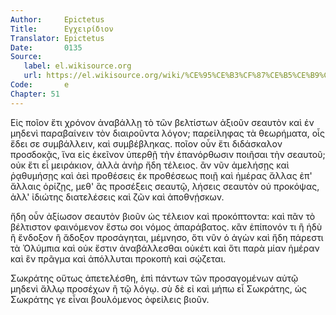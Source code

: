 ```yaml
---
Author:     Epictetus  
Title:      Εγχειρίδιον  
Translator: Epictetus  
Date:       0135  
Source:
   label: el.wikisource.org
   url: https://el.wikisource.org/wiki/%CE%95%CE%B3%CF%87%CE%B5%CE%B9%CF%81%CE%AF%CE%B4%CE%B9%CE%BF%CE%BD 
Code:       e  
Chapter: 51
---
```


Εἰς ποῖον ἔτι χρόνον ἀναβάλλῃ τὸ τῶν βελτίστων ἀξιοῦν σεαυτὸν καὶ ἐν μηδενὶ
παραβαίνειν τὸν διαιροῦντα λόγον; παρείληφας τὰ θεωρήματα, οἷς ἔδει σε
συμβάλλειν, καὶ συμβέβληκας. ποῖον οὖν ἔτι διδάσκαλον προσδοκᾷς, ἵνα εἰς
ἐκεῖνον ὑπερθῇ τὴν ἐπανόρθωσιν ποιῆσαι τὴν σεαυτοῦ; οὐκ ἔτι εἶ μειράκιον, ἀλλὰ
ἀνὴρ ἤδη τέλειος. ἂν νῦν ἀμελήσῃς καὶ ῥᾳθυμήσῃς καὶ ἀεὶ προθέσεις ἐκ προθέσεως
ποιῇ καὶ ἡμέρας ἄλλας ἐπ' ἄλλαις ὁρίζῃς, μεθ' ἃς προσέξεις σεαυτῷ, λήσεις
σεαυτὸν οὐ προκόψας, ἀλλ' ἰδιώτης διατελέσεις καὶ ζῶν καὶ ἀποθνῄσκων.

ἤδη οὖν ἀξίωσον σεαυτὸν βιοῦν ὡς τέλειον καὶ προκόπτοντα: καὶ πᾶν τὸ βέλτιστον
φαινόμενον ἔστω σοι νόμος ἀπαράβατος. κἂν ἐπίπονόν τι ἢ ἡδὺ ἢ ἔνδοξον ἢ ἄδοξον
προσάγηται, μέμνησο, ὅτι νῦν ὁ ἀγὼν καὶ ἤδη πάρεστι τὰ Ὀλύμπια καὶ οὐκ ἔστιν
ἀναβάλλεσθαι οὐκέτι καὶ ὅτι παρὰ μίαν ἡμέραν καὶ ἓν πρᾶγμα καὶ ἀπόλλυται
προκοπὴ καὶ σῴζεται.

Σωκράτης οὕτως ἀπετελέσθη, ἐπὶ πάντων τῶν προσαγομένων αὐτῷ μηδενὶ ἄλλῳ
προσέχων ἢ τῷ λόγῳ. σὺ δὲ εἰ καὶ μήπω εἶ Σωκράτης, ὡς Σωκράτης γε εἶναι
βουλόμενος ὀφείλεις βιοῦν.


